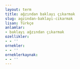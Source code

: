```yaml
---
layout: term
title: ağzından baklayı çıkarmak
slug: agzindan-baklayi-cikarmak
lisan: Türkçe
anlamlar:
- baklayı ağzından çıkarmak
ozellikler:
- - ''
ornekler:
- - ''
orneklerkaynak:
- - ''
---
```

